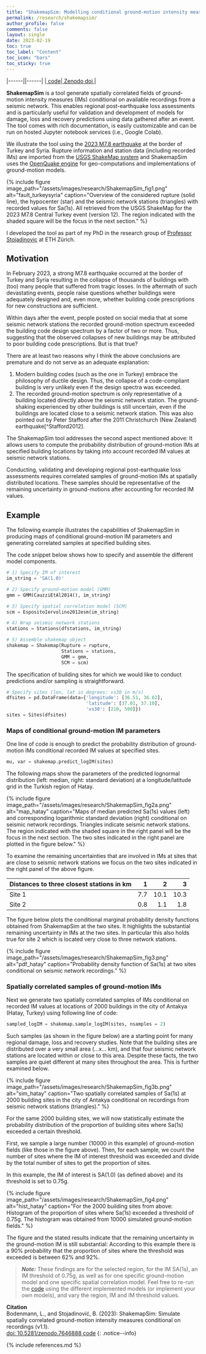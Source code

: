 ```yaml
---
title: "ShakemapSim: Modelling conditional ground-motion intensity measures"
permalink: /research/shakemapsim/
author_profile: false
comments: false
layout: single
date: 2023-02-19
toc: true
toc_label: "Content"
toc_icon: "bars"  
toc_sticky: true 
---
```


|------||------|
|<a class="btn btn--primary" href="https://github.com/bodlukas/ground-motion-simulation-shakemap"> <i class="fa fa-code" aria-hidden="true"></i> code</a>|<a class="btn btn--primary" href="https://doi.org/10.5281/zenodo.7646888"> <i class="fa fa-link fa-lg"></i> Zenodo doi </a>|

**ShakemapSim** is a tool generate spatially correlated fields of ground-motion intensity measures (IMs) conditional on available recordings from a seismic network. This enables regional post-earthquake loss assessments and is particularly useful for validation and development of models for damage, loss and recovery predictions using data gathered after an event. The tool comes with rich documentation, is easily customizable and can be run on hosted Jupyter notebook services (i.e., Google Colab). 

We illustrate the tool using the [2023 M7.8 earthquake](https://earthquake.usgs.gov/earthquakes/eventpage/us6000jllz/executive) at the border of Turkey and Syria. Rupture information and station data (including recorded IMs) are imported from the [USGS ShakeMap system](https://earthquake.usgs.gov/data/shakemap/) and ShakemapSim uses the [OpenQuake engine](https://github.com/gem/oq-engine#openquake-engine) for geo-computations and implementations of ground-motion models. 

{% include figure image_path="/assets/images/research/ShakemapSim_fig1.png" alt="fault_turkeysyria" caption="Overview of the considered rupture (solid line), the hypocenter (star) and the seismic network stations (triangles) with recorded values for Sa(1s). All retrieved from the USGS ShakeMap for the 2023 M7.8 Central Turkey event (version 12). The region indicated with the shaded square will be the focus in the next section." %}

I developed the tool as part of my PhD in the research group of [Professor Stojadinovic](https://stojadinovic.ibk.ethz.ch/) at ETH Zürich. 

## Motivation
In February 2023, a strong M7.8 earthquake occurred at the border of Turkey and Syria resulting in the collapse of thousands of buildings with (too) many people that suffered from tragic losses. In the aftermath of such devastating events, people raise questions whether buildings were adequately designed and, even more, whether building code prescriptions for new constructions are sufficient.

Within days after the event, people posted on social media that at some seismic network stations the recorded ground-motion spectrum exceeded the building code design spectrum by a factor of two or more. Thus, suggesting that the observed collapses of new buildings may be attributed to poor building code prescriptions. But is that true?

There are at least two reasons why I think the above conclusions are premature and do not serve as an adequate explanation: 
1. Modern building codes (such as the one in Turkey) embrace the philosophy of ductile design. Thus, the collapse of a code-compliant building is very unlikely even if the design spectra was exceeded. 
2. The recorded ground-motion spectrum is only representative of a building located directly above the seismic network station. The ground-shaking experienced by other buildings is still uncertain, even if the buildings are located close to a seismic network station. This was also pointed out by Peter Stafford after the 2011 Christchurch (New Zealand) earthquake[^Stafford2012].

The ShakemapSim tool addresses the second aspect mentioned above: It allows users to compute the probability distribution of ground-motion IMs at specified building locations by taking into account recorded IM values at seismic network stations. 

Conducting, validating and developing regional post-earthquake loss assessments requires correlated samples of ground-motion IMs at spatially distributed locations. These samples should be representative of the remaining uncertainty in ground-motions after accounting for recorded IM values. 

## Example

The following example illustrates the capabilities of ShakemapSim in producing maps of conditional ground-motion IM parameters and generating correlated samples at specified building sites. 

The code snippet below shows how to specify and assemble the different model components. 

```python
# 1) Specify IM of interest
im_string = 'SA(1.0)'

# 2) Specify ground-motion model (GMM)
gmm = GMM(CauzziEtAl2014(), im_string)

# 3) Specify spatial correlation model (SCM)
scm = EspositoIervolino2012esm(im_string)

# 4) Wrap seismic network stations
stations = Stations(dfstations, im_string)

# 5) Assemble shakemap object
shakemap = Shakemap(Rupture = rupture, 
                    Stations = stations,
                    GMM = gmm,
                    SCM = scm)
```

The specification of building sites for which we would like to conduct predictions and/or sampling is straightforward.

```python
# Specify sites (lon, lat in degrees; vs30 in m/s)
dfsites = pd.DataFrame(data={'longitude': [36.51, 36.62], 
                             'latitude': [37.01, 37.10],
                             'vs30': [210, 500]})
sites = Sites(dfsites)
```

### Maps of conditional ground-motion IM parameters

One line of code is enough to predict the probability distribution of ground-motion IMs conditional recorded IM values at specified sites.  
```python
mu, var = shakemap.predict_logIM(sites)
```
The following maps show the parameters of the predicted lognormal distribution (left: median, right: standard deviation) at a longitude/latitude grid in the Turkish region of Hatay. 

{% include figure image_path="/assets/images/research/ShakemapSim_fig2a.png" alt="map_hatay" caption="Maps of median predicted Sa(1s) values (left) and corresponding logarithmic standard deviation (right) conditional on seismic network recordings. Triangles indicate seismic network stations. The region indicated with the shaded square in the right panel will be the focus in the next section. The two sites indicated in the right panel are plotted in the figure below." %}

To examine the remaining uncertainties that are involved in IMs at sites that are close to seismic network stations we focus on the two sites indicated in the right panel of the above figure. 

| Distances to three closest stations in km | 1 | 2| 3|
|  :---        |    ---:   |    ---:   |    ---:   |
| Site 1 | 7.7 | 10.1 | 10.3 |
| Site 2 | 0.8 | 1.1 | 1.8 |

The figure below plots the conditional marginal probability density functions obtained from ShakemapSim at the two sites. It highlights the substantial remaining uncertainty in IMs at the two sites. In particular this also holds true for site 2 which is located very close to three network stations.

{% include figure image_path="/assets/images/research/ShakemapSim_fig3.png" alt="pdf_hatay" caption="Probability density function of Sa(1s) at two sites conditional on seismic network recordings." %}

### Spatially correlated samples of ground-motion IMs

Next we generate two spatially correlated samples of IMs conditional on recorded IM values at locations of 2000 buildings in the city of Antakya (Hatay, Turkey) using following line of code:
```python
sampled_logIM = shakemap.sample_logIM(sites, nsamples = 2)
```
Such samples (as shown in the figure below) are a starting point for many regional damage, loss and recovery studies. Note that the building sites are distributed over a very small area (...x... km), and that four seismic network stations are located within or close to this area. Despite these facts, the two samples are quiet different at many sites throughout the area. This is further examined below.

{% include figure image_path="/assets/images/research/ShakemapSim_fig3b.png" alt="sim_hatay" caption="Two spatially correlated samples of Sa(1s) at 2000 building sites in the city of Antakya conditional on recordings from seismic network stations (triangles)." %}

For the same 2000 building sites, we will now statistically estimate the probability distribution of the proportion of building sites where Sa(1s) exceeded a certain threshold. 

First, we sample a large number (10000 in this example) of ground-motion fields (like those in the figure above). Then, for each sample, we count the number of sites where the IM of interest threshold was exceeded and divide by the total number of sites to get the proportion of sites. 

In this example, the IM of interest is SA(1.0) (as defined above) and its threshold is set to 0.75g.

{% include figure image_path="/assets/images/research/ShakemapSim_fig4.png" alt="hist_hatay" caption="For the 2000 building sites from above: Histogram of the proportion of sites where Sa(1s) exceeded a threshold of 0.75g. The histogram was obtained from 10000 simulated ground-motion fields." %}

The figure and the stated results indicate that the remaining uncertainty in the ground-motion IM is still substantial: According to this example there is a 90% probability that the proportion of sites where the threshold was exceeded is between 62% and 92%.

> **_Note:_** These findings are for the selected region, for the IM SA(1s), an IM threshold of 0.75g, as well as for one specific ground-motion model and one specific spatial correlation model. Feel free to re-run the [code](https://github.com/bodlukas/ground-motion-simulation-shakemap) using the different implemented models (or implement your own models), and vary the region, IM and IM threshold values. 

**Citation** <br /> Bodenmann, L., and Stojadinović, B. (2023): ShakemapSim: Simulate spatially correlated ground-motion intensity measures conditional on recordings (v1.1). <br /> <a class="btn btn--primary" href="https://doi.org/10.5281/zenodo.7646888"> <i class="fa fa-file-link fa-lg"></i> doi: 10.5281/zenodo.7646888 </a> <a class="btn btn--primary" href="https://github.com/bodlukas/ground-motion-simulation-shakemap"> <i class="fa fa-code" aria-hidden="true"></i> code</a>
{: .notice--info}

{% include references.md %}
